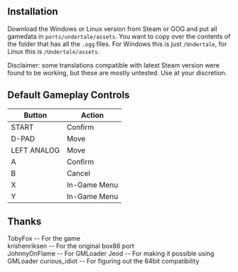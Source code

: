 ## Installation
Download the Windows or Linux version from Steam or GOG and put all gamedata in `ports/undertale/assets`. You want to copy over the contents of the folder that has all the `.ogg` files. For Windows this is just `/Undertale`, for Linux this is `/Undertale/assets`.

Disclaimer: some translations compatible with latest Steam version were found to be working, but these are mostly untested. Use at your discretion.

## Default Gameplay Controls
| Button | Action |
|--|--|
|START|Confirm|
|D-PAD|Move|
|LEFT ANALOG|Move|
|A|Confirm|
|B|Cancel|
|X|In-Game Menu|
|Y|In-Game Menu|

## Thanks
TobyFox -- For the game  
krishenriksen -- For the original box86 port  
JohnnyOnFlame -- For GMLoader 
Jeod -- For making it possible using GMLoader 
curious_idiot -- For figuring out the 64bit compatibility 


